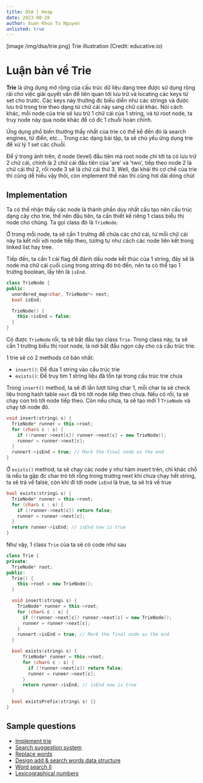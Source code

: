 ```yaml
---
title: DSA | Heap
date: 2023-08-28
author: Xuan Khoa Tu Nguyen
unlisted: true
---
```


[image /img/dsa/trie.png]
    Trie illustration (Credit: educative.io)

# Luận bàn về Trie

**Trie** là ứng dụng mở rộng của cấu trúc dữ liệu dạng tree được sử dụng rộng rãi cho việc giải quyết
vấn đề liên quan tới lưu trữ và locating các keys từ set cho trước. Các keys này thường đc biểu diễn
như các strings và được lưu trữ trong trie theo dạng từ chữ cái này sang chữ cái khác. Nói cách khác,
mỗi node của trie sẽ lưu trữ 1 chữ cái của 1 string, và từ root node, ta truy node này qua node khác
để có đc 1 chuỗi hoàn chỉnh.

Ứng dụng phổ biến thường thấy nhất của trie có thể kể đến đó là search engines, từ điển, etc...
Trong các dạng bài tập, ta sẽ chủ yếu ứng dụng trie để xử lý 1 set các chuỗi.

Để ý trong ảnh trên, ở node (level) đầu tiên mà root node chỉ tới ta có lưu trữ 2 chữ cái, chính là
2 chữ cái đầu tiên của 'are' và 'two', tiếp theo node 2 là chữ cái thứ 2, rồi node 3 sẽ là chữ cái
thứ 3. Well, đại khái thì cơ chế của trie thì cũng dễ hiểu vậy thôi, còn implement thế nào thì cũng
hơi dài dòng chút

## Implementation

Ta có thể nhận thấy các node là thành phần duy nhất cấu tạo nên cấu trúc dạng cây cho trie, thế nên
đầu tiên, ta cần thiết kế riêng 1 class biểu thị node cho chúng. Ta gọi class đó là `TrieNode`.

Ở trong mỗi node, ta sẽ cần 1 trường để chứa các chữ cái, từ mỗi chữ cái này ta kết nối với node
tiếp theo, tương tự như cách các node liên kết trong linked list hay tree.

Tiếp đến, ta cần 1 cái flag để đánh dấu node kết thúc của 1 string, đây sẽ là node mà chữ cái cuối
cùng trong string đó trỏ đến, nên ta có thể tạo 1 trường boolean, lấy tên là `isEnd`.

```cpp
class TrieNode {
public:
  unordered_map<char, TrieNode*> next;
  bool isEnd;

  TrieNode() {
    this->isEnd = false;
  }
}
```

Có được `TrieNode` rồi, ta sẽ bắt đầu tạo class `Trie`. Trong class này, ta sẽ cần 1 trường biểu thị
root node, là nơi bắt đầu ngọn cây cho cả cấu trúc trie.

1 trie sẽ có 2 methods cơ bản nhất:

- `insert()`: Để đưa 1 string vào cấu trúc trie
- `exists()`: Để truy tìm 1 string liệu đã tồn tại trong cấu trúc trie chưa

Trong `insert()` method, ta sẽ đi lần lượt từng char 1, mỗi char ta sẽ check liệu trong hash table
`next` đã trỏ tới node tiếp theo chưa. Nếu có rồi, ta sẽ chạy con trỏ tới node tiếp theo. Còn nếu
chưa, ta sẽ tạo mới 1 `TrieNode` và chạy tới node đó.

```cpp
void insert(string& s) {
  TrieNode* runner = this->root;
  for (char& c : s) {
    if (!runner->next[c]) runner->next[c] = new TrieNode();
    runner = runner->next[c];
  }
  runnert->isEnd = true; // Mark the final node as the end
}
```

Ở `exists()` method, ta sẽ chạy các node y như hàm insert trên, chỉ khác chỗ là nếu ta gặp đc char
trỏ tới rỗng trong trường next khi chưa chạy hết string, ta sẽ trả về false, còn khi đi tới node
`isEnd` là true, ta sẽ trả về true

```cpp
bool exists(string& s) {
  TrieNode* runner = this->root;
  for (char& c : s) {
    if (!runner->next[c]) return false;
    runner = runeer->next[c];
  }
  return runner->isEnd; // isEnd now is true
}
```

Như vậy, 1 class `Trie` của ta sẽ có code như sau

```cpp
class Trie {
private:
  TrieNode* root;
public:
  Trie() {
    this->root = new TrieNode();
  }

  void insert(string& s) {
    TrieNode* runner = this->root;
    for (char& c : s) {
      if (!runner->next[c]) runner->next[c] = new TrieNode();
      runner = runner->next[c];
    }
    runnert->isEnd = true; // Mark the final node as the end
  }

  bool exists(string& s) {
      TrieNode* runner = this->root;
      for (char& c : s) {
        if (!runner->next[c]) return false;
        runner = runeer->next[c];
      }
      return runner->isEnd; // isEnd now is true
  }

  bool existsPrefix(string& s) {}
}
```

## Sample questions

- [Implement trie](https://leetcode.com/problems/implement-trie-prefix-tree)
- [Search suggestion system](https://leetcode.com/problems/search-suggestions-system)
- [Replace words](https://leetcode.com/problems/replace-words)
- [Design add & search words data structure](https://leetcode.com/problems/design-add-and-search-words-data-structure)
- [Word search II](https://leetcode.com/problems/word-search-ii)
- [Lexicographical numbers](https://leetcode.com/problems/lexicographical-numbers)
